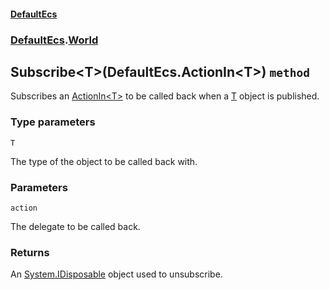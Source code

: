 #### [DefaultEcs](./DefaultEcs.md 'DefaultEcs')
### [DefaultEcs](./DefaultEcs.md#DefaultEcs 'DefaultEcs').[World](./DefaultEcs-World.md 'DefaultEcs.World')
## Subscribe&lt;T&gt;(DefaultEcs.ActionIn&lt;T&gt;) `method`
Subscribes an [ActionIn&lt;T&gt;](./DefaultEcs-ActionIn-T-.md 'DefaultEcs.ActionIn&lt;T&gt;') to be called back when a [T](#DefaultEcs-World-Subscribe-T-(DefaultEcs-ActionIn-T-)-T 'DefaultEcs.World.Subscribe&lt;T&gt;(DefaultEcs.ActionIn&lt;T&gt;).T') object is published.
### Type parameters

<a name='DefaultEcs-World-Subscribe-T-(DefaultEcs-ActionIn-T-)-T'></a>
`T`

The type of the object to be called back with.
### Parameters

<a name='DefaultEcs-World-Subscribe-T-(DefaultEcs-ActionIn-T-)-action'></a>
`action`

The delegate to be called back.
### Returns
An [System.IDisposable](https://docs.microsoft.com/en-us/dotnet/api/System.IDisposable 'System.IDisposable') object used to unsubscribe.
